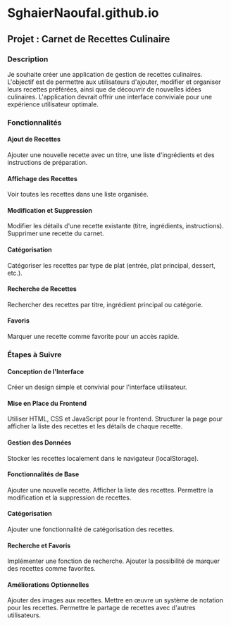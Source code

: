 # SghaierNaoufal.github.io

## Projet : Carnet de Recettes Culinaire

### Description

Je souhaite créer une application de gestion de recettes culinaires. L'objectif est de permettre aux utilisateurs d'ajouter, modifier et organiser leurs recettes préférées, ainsi que de découvrir de nouvelles idées culinaires. L'application devrait offrir une interface conviviale pour une expérience utilisateur optimale.

### Fonctionnalités

#### Ajout de Recettes

Ajouter une nouvelle recette avec un titre, une liste d'ingrédients et des instructions de préparation.

#### Affichage des Recettes

Voir toutes les recettes dans une liste organisée.

#### Modification et Suppression

Modifier les détails d'une recette existante (titre, ingrédients, instructions).
Supprimer une recette du carnet.

#### Catégorisation

Catégoriser les recettes par type de plat (entrée, plat principal, dessert, etc.).

#### Recherche de Recettes

Rechercher des recettes par titre, ingrédient principal ou catégorie.

#### Favoris

Marquer une recette comme favorite pour un accès rapide.

### Étapes à Suivre

#### Conception de l'Interface

Créer un design simple et convivial pour l'interface utilisateur.

#### Mise en Place du Frontend

Utiliser HTML, CSS et JavaScript pour le frontend.
Structurer la page pour afficher la liste des recettes et les détails de chaque recette.

#### Gestion des Données

Stocker les recettes localement dans le navigateur (localStorage).

#### Fonctionnalités de Base

Ajouter une nouvelle recette.
Afficher la liste des recettes.
Permettre la modification et la suppression de recettes.

#### Catégorisation

Ajouter une fonctionnalité de catégorisation des recettes.

#### Recherche et Favoris

Implémenter une fonction de recherche.
Ajouter la possibilité de marquer des recettes comme favorites.

#### Améliorations Optionnelles

Ajouter des images aux recettes.
Mettre en œuvre un système de notation pour les recettes.
Permettre le partage de recettes avec d'autres utilisateurs.
